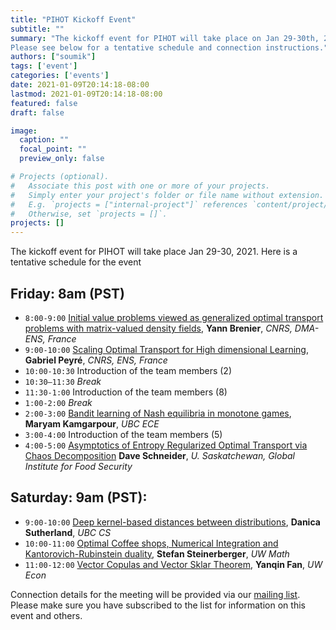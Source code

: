 ```yaml
---
title: "PIHOT Kickoff Event"
subtitle: ""
summary: "The kickoff event for PIHOT will take place on Jan 29-30th, 2021.
Please see below for a tentative schedule and connection instructions."
authors: ["soumik"]
tags: ['event']
categories: ['events']
date: 2021-01-09T20:14:18-08:00
lastmod: 2021-01-09T20:14:18-08:00
featured: false
draft: false

image:
  caption: ""
  focal_point: ""
  preview_only: false

# Projects (optional).
#   Associate this post with one or more of your projects.
#   Simply enter your project's folder or file name without extension.
#   E.g. `projects = ["internal-project"]` references `content/project/deep-learning/index.md`.
#   Otherwise, set `projects = []`.
projects: []
---
```

The kickoff event for PIHOT will take place Jan 29-30, 2021. Here is a tentative
schedule for the event

## Friday: 8am (PST)
  * `8:00-9:00` [Initial value problems viewed as generalized optimal transport problems with matrix-valued density fields](/talk/kickoff_brenier/), __Yann Brenier__, _CNRS, DMA-ENS, France_
  * `9:00-10:00` [Scaling Optimal Transport for High dimensional Learning](/talk/kickoff_peyre/), __Gabriel Peyré__, _CNRS, ENS, France_
  * `10:00-10:30` Introduction of the team members (2)
  * `10:30–11:30` _Break_
  * `11:30-1:00` Introduction of the team members (8)
  * `1:00-2:00` _Break_
  * `2:00-3:00` [Bandit learning of Nash equilibria in monotone games](/talk/kickoff_kamgarpour/), __Maryam Kamgarpour__, _UBC ECE_
  * `3:00-4:00` Introduction of the team members (5)
  * `4:00-5:00` [Asymptotics of Entropy Regularized Optimal Transport via Chaos Decomposition](/talk/kickoff_schneider/) __Dave Schneider__, _U. Saskatchewan, Global Institute for Food Security_

## Saturday: 9am (PST):
  * `9:00-10:00` [Deep kernel-based distances between distributions](/talk/kickoff_sutherland/), __Danica Sutherland__, _UBC CS_
  * `10:00-11:00` [Optimal Coffee shops, Numerical Integration and Kantorovich-Rubinstein duality](/talk/kickoff_steinerberger), __Stefan Steinerberger__, _UW Math_
  * `11:00-12:00` [Vector Copulas and Vector Sklar Theorem](/talk/kickoff_fan/), __Yanqin Fan__, _UW Econ_

Connection details for the meeting will be provided via our [mailing
list](/#mailinglist). Please make sure you have subscribed to the list for
information on this event and others.
